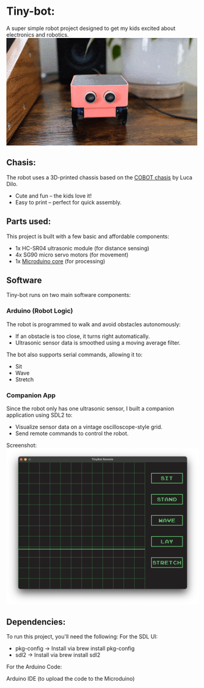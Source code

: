 # Tiny-bot:
A super simple robot project designed to get my kids excited about electronics and robotics.
<img src="https://raw.githubusercontent.com/rdepena/tiny-bot/refs/heads/main/assets/ezgif-3997eabecf6e73.gif">

## Chasis:
The robot uses a 3D-printed chassis based on the [COBOT chasis](https://makerworld.com/en/models/523448#profileId-440067) by Luca Dilo.
* Cute and fun – the kids love it!
* Easy to print – perfect for quick assembly.

## Parts used:
This project is built with a few basic and affordable components:
* 1x HC-SR04 ultrasonic module (for distance sensing)
* 4x SG90 micro servo motors (for movement)
* 1x [Microduino core](https://www.wiki.microduinoinc.com/Microduino-Module_Core) (for processing)

## Software 
Tiny-bot runs on two main software components:

### Arduino (Robot Logic)
The robot is programmed to walk and avoid obstacles autonomously:

* If an obstacle is too close, it turns right automatically.
* Ultrasonic sensor data is smoothed using a moving average filter.

The bot also supports serial commands, allowing it to:
* Sit
* Wave
* Stretch

### Companion App
Since the robot only has one ultrasonic sensor, I built a companion application using SDL2 to:

* Visualize sensor data on a vintage oscilloscope-style grid.
* Send remote commands to control the robot.

Screenshot:
<img src="https://raw.githubusercontent.com/rdepena/tiny-bot/refs/heads/main/assets/comp-app.png">

## Dependencies: 
To run this project, you'll need the following:
For the SDL UI:

* pkg-config → Install via brew install pkg-config
* sdl2 → Install via brew install sdl2

For the Arduino Code:

Arduino IDE (to upload the code to the Microduino)
